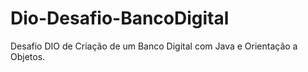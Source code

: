 # Dio-Desafio-BancoDigital
Desafio DIO de Criação de um Banco Digital com Java e Orientação a Objetos.
